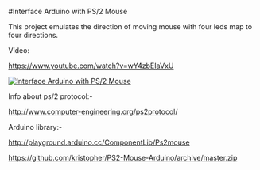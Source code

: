 #Interface Arduino with PS/2 Mouse

This project emulates the direction of moving mouse with four leds map to four directions.

Video:

https://www.youtube.com/watch?v=wY4zbEIaVxU

[![Interface Arduino with PS/2 Mouse](https://img.youtube.com/vi/wY4zbEIaVxU/0.jpg)](https://www.youtube.com/watch?v=wY4zbEIaVxU)


Info about ps/2 protocol:-

http://www.computer-engineering.org/ps2protocol/

Arduino library:-

http://playground.arduino.cc/ComponentLib/Ps2mouse

https://github.com/kristopher/PS2-Mouse-Arduino/archive/master.zip
